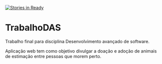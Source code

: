 [![Stories in Ready](https://badge.waffle.io/ludimila/TrabalhoDAS.png?label=ready&title=Ready)](https://waffle.io/ludimila/TrabalhoDAS)
# TrabalhoDAS
Trabalho final para disciplina Desenvolvimento avançado de software.


Aplicação web tem como objetivo divulgar a doação e adoção de animais de estimação entre pessoas que morem perto.
